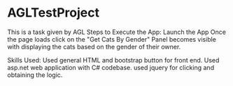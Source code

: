 # AGLTestProject
This is a task given by AGL
Steps to Execute the App:
Launch the App 
Once the page loads click on the "Get Cats By Gender"
Panel becomes visible with displaying the cats based on the gender of their owner.

Skills Used:
Used general HTML and bootstrap button for front end.
Used asp.net web application with C# codebase.
used jquery for clicking and obtaining the logic.

